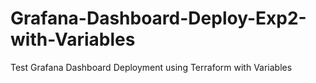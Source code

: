 # Grafana-Dashboard-Deploy-Exp2-with-Variables
Test Grafana Dashboard Deployment using Terraform with Variables
